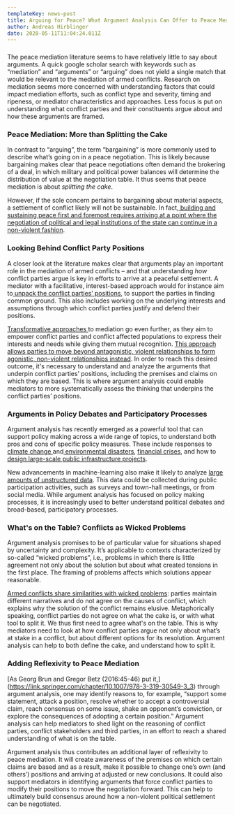 ```yaml
---
templateKey: news-post
title: Arguing for Peace? What Argument Analysis Can Offer to Peace Mediation
author: Andreas Hirblinger
date: 2020-05-11T11:04:24.011Z
---
```

###
The peace mediation literature seems to have relatively little to say about arguments. A quick google scholar search with keywords such as “mediation” and “arguments” or “arguing” does not yield a single match that would be relevant to the mediation of armed conflicts. Research on mediation seems more concerned with understanding factors that could impact mediation efforts, such as conflict type and severity, timing and ripeness, or mediator characteristics and approaches. Less focus is put on understanding what conflict parties and their constituents argue about and how these arguments are framed. 

###
### Peace Mediation: More than Splitting the Cake

In contrast to “arguing”, the term “bargaining” is more commonly used to describe what’s going on in a peace negotiation. This is likely because bargaining makes clear that peace negotiations often demand the brokering of a deal, in which military and political power balances will determine the distribution of value at the negotiation table. It thus seems that peace mediation is about *splitting the cake*.

However, if the sole concern pertains to bargaining about material aspects, a settlement of conflict likely will not be sustainable. In fact,[ building and sustaining peace first and foremost requires arriving at a point where the negotiation of political and legal institutions of the state can continue in a non-violent fashion](https://onlinelibrary.wiley.com/doi/full/10.1002/jid.3283). 


###
### Looking Behind Conflict Party Positions

A closer look at the literature makes clear that arguments play an important role in the mediation of armed conflicts – and that understanding *how* conflict parties argue is key in efforts to arrive at a peaceful settlement. A mediator with a facilitative, interest-based approach would for instance aim to[ unpack the conflict parties’ positions](https://www.swisspeace.ch/fileadmin/user_upload/Media/Topics/Mediation/Resources/Publications/Mason__Simon._Center_for_Security_Studies__ETH_Zurich._Crash_Course_in_Mediation_and_Conflict_Transformation._Lesson_1_Conflict_Analysis.pdf), to support the parties in finding common ground. This also includes working on the underlying interests and assumptions through which conflict parties justify and defend their positions.

[Transformative approaches ](https://www.beyondintractability.org/essay/transformative_mediation)to mediation go even further, as they aim to empower conflict parties and conflict affected populations to express their interests and needs while giving them mutual recognition. [This approach allows parties to move beyond antagonistic, violent relationships to form agonistic, non-violent relationships instead](https://journals.sagepub.com/doi/abs/10.1177/0967010619893227?journalCode=sdib). In order to reach this desired outcome, it's necessary to understand and analyze the arguments that underpin conflict parties’ positions, including the premises and claims on which they are based. This is where argument analysis could enable mediators to more systematically assess the thinking that underpins the conflict parties’ positions.

###
### Arguments in Policy Debates and Participatory Processes

Argument analysis has recently emerged as a powerful tool that can support policy making across a wide range of topics, to understand both pros and cons of specific policy measures. These include responses to  [climate change ](https://link.springer.com/chapter/10.1007/978-3-319-30549-3_13)and[ environmental disasters](https://link.springer.com/chapter/10.1007/978-3-319-30549-3_10), [financial crises](https://link.springer.com/chapter/10.1007/978-3-319-30549-3_11), and how to[ design large-scale public infrastructure projects](https://dbs.cs.uni-duesseldorf.de/publikationen.php?&pubid=329).

New advancements in machine-learning also make it likely to analyze [large amounts of unstructured data](https://www.aclweb.org/anthology/W16-2817.pdf). This data could be collected during public participation activities, such as surveys and town-hall meetings, or from social media. While argument analysis has focused on policy making processes, it is increasingly used to better understand political debates and broad-based, participatory processes.


###
### What's on the Table? Conflicts as Wicked Problems

Argument analysis promises to be of particular value for situations shaped by uncertainty and complexity. It’s applicable to contexts characterized by so-called “wicked problems”, i.e., problems in which there is little agreement not only about the solution but about what created tensions in the first place. The framing of problems affects which solutions appear reasonable.

[Armed conflicts share similarities with wicked problems](https://link.springer.com/chapter/10.1057/978-1-137-60111-7_6): parties maintain different narratives and do not agree on the causes of conflict, which explains why the solution of the conflict remains elusive. Metaphorically speaking, conflict parties do not agree on what the cake is, or with what tool to split it. We thus first need to agree what's on the table. This is why mediators need to look at how conflict parties argue not only about what’s at stake in a conflict, but about different options for its resolution. Argument analysis can help to both define the cake, and understand how to split it.



###
### Adding Reflexivity to Peace Mediation

[As Georg Brun and Gregor Betz (2016:45-46) put it,] (https://link.springer.com/chapter/10.1007/978-3-319-30549-3_3) through argument analysis, one may identify reasons to, for example, “support some statement, attack a position, resolve whether to accept a controversial claim, reach consensus on some issue, shake an opponent’s conviction, or explore the consequences of adopting a certain position.” Argument analysis can help mediators to shed light on the reasoning of conflict parties, conflict stakeholders and third parties, in an effort to reach a shared understanding of what is on the table. 

Argument analysis thus contributes an additional layer of reflexivity to peace mediation. It will create awareness of the premises on which certain claims are based and as a result, make it possible to change one’s own (and others’) positions and arriving at adjusted or new conclusions. It could also support mediators in identifying arguments that force conflict parties to modify their positions to move the negotiation forward. This can help to ultimately build consensus around how a non-violent political settlement can be negotiated. 
